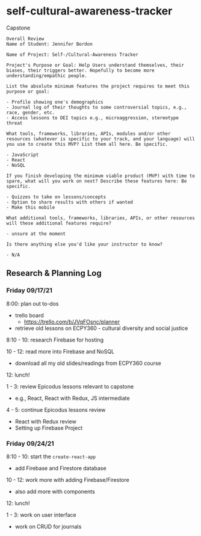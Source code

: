 # self-cultural-awareness-tracker
Capstone
```
Overall Review
Name of Student: Jennifer Bordon

Name of Project: Self-/Cultural-Awareness Tracker

Project's Purpose or Goal: Help Users understand themselves, their biases, their triggers better. Hopefully to become more understanding/empathic people.

List the absolute minimum features the project requires to meet this purpose or goal:

- Profile showing one's demographics
- Journal log of their thoughts to some controversial topics, e.g., race, gender, etc.
- Access lessons to DEI topics e.g., microaggression, stereotype threat

What tools, frameworks, libraries, APIs, modules and/or other resources (whatever is specific to your track, and your language) will you use to create this MVP? List them all here. Be specific.

- JavaScript
- React
- NoSQL

If you finish developing the minimum viable product (MVP) with time to spare, what will you work on next? Describe these features here: Be specific.

- Quizzes to take on lessons/concepts 
- Option to share results with others if wanted
- Make this mobile

What additional tools, frameworks, libraries, APIs, or other resources will these additional features require?

- unsure at the moment

Is there anything else you'd like your instructor to know?

- N/A
```

## Research & Planning Log
### Friday 09/17/21
8:00: plan out to-dos
- trello board
  - https://trello.com/b/JVqFOsnc/planner
- retrieve old lessons on ECPY360 - cultural diversity and social justice

8:10 - 10: research Firebase for hosting

10 - 12: read more into Firebase and NoSQL
- download all my old slides/readings from ECPY360 course

12: lunch!

1 - 3: review Epicodus lessons relevant to capstone
- e.g., React, React with Redux, JS intermediate

4 - 5: continue Epicodus lessons review 
- React with Redux review
- Setting up Firebase Project

### Friday 09/24/21
8:10 - 10: start the `create-react-app` 
- add Firebase and Firestore database

10 - 12: work more with adding Firebase/Firestore
- also add more with components

12: lunch!

1 - 3: work on user interface
- work on CRUD for journals